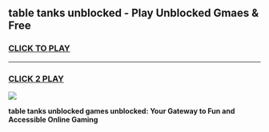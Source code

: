 
## table tanks unblocked - Play Unblocked Gmaes & Free
<h3>
<a href="https://news.freeplayer.one?title=table_tanks_unblocked&ref=23F">CLICK TO PLAY</a></h3>
<hr>

<h3>
<a href="https://news.freeplayer.one?title=table_tanks_unblocked&ref=23F">CLICK 2 PLAY</a>
  
</h3>

<a href="https://news.freeplayer.one?title=table_tanks_unblocked&ref=23F/"><img src="https://clearcache.store/games.png"></a>


**table tanks unblocked games unblocked: Your Gateway to Fun and Accessible Online Gaming**
